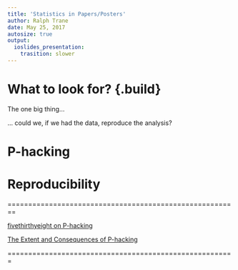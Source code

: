 ```yaml
---
title: 'Statistics in Papers/Posters'
author: Ralph Trane
date: May 25, 2017
autosize: true
output:
  ioslides_presentation:
    trasition: slower
---
```


# What to look for? {.build}


The one big thing...

... could we, if we had the data, reproduce the analysis?


P-hacking
========================================================


Reproducibility
========================================================





========================================================

[fivethirthyeight on P-hacking](https://projects.fivethirtyeight.com/p-hacking/)

[The Extent and Consequences of P-hacking](http://journals.plos.org/plosbiology/article/file?id=10.1371/journal.pbio.1002106&type=printable)

=======================================================











